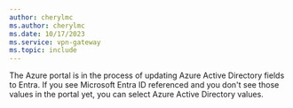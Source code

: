 ```yaml
---
author: cherylmc
ms.author: cherylmc
ms.date: 10/17/2023
ms.service: vpn-gateway
ms.topic: include
---
```


The Azure portal is in the process of updating Azure Active Directory fields to Entra. If you see Microsoft Entra ID referenced and you don't see those values in the portal yet, you can select Azure Active Directory values.
